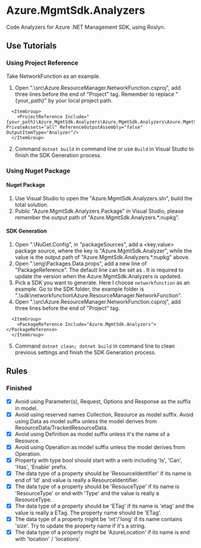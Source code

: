 # Azure.MgmtSdk.Analyzers
Code Analyzers for Azure .NET Management SDK, using Roslyn.

## Use Tutorials

### Using Project Reference
Take NetworkFunction as an example.
1. Open ".\src\Azure.ResourceManager.NetworkFunction.csproj", add three lines before the end of "Project" tag. Remember to replace "{your_path}" by your local project path.
```
  <ItemGroup>
    <ProjectReference Include="{your_path}\Azure.MgmtSdk.Analyzers\Azure.MgmtSdk.Analyzers\Azure.MgmtSdk.Analyzers.csproj" PrivateAssets="all" ReferenceOutputAssembly="false" OutputItemType="Analyzer"/>
  </ItemGroup>
```
2. Command `dotnet build` in command line or use `Build` in Visual Studio to finish the SDK Generation process.


### Using Nuget Package
#### Nuget Package
1. Use Visual Studio to open the "Azure.MgmtSdk.Analyzers.sln", build the total solution.
2. Public "Azure.MgmtSdk.Analyzers.Package" in Visual Studio, please remember the output path of "Azure.MgmtSdk.Analyzers.*.nupkg".

#### SDK Generation
1. Open ".\NuGet.Config", in "packageSources", add a <key,value> package source, where the key is "Azure.MgmtSdk.Analyzer", while the value is the output path of "Azure.MgmtSdk.Analyzers.*.nupkg" above.
2. Open ".\eng\Packages.Data.props", add a new line of "PackageReference". The default line can be set as <PackageReference Update="Azure.MgmtSdk.Analyzers" Version="0.1.0" PrivateAssets="All"/>. It is required to update the version when the Azure.MgmtSdk.Analyzers is updated.
3. Pick a SDK you want to generate. Here I choose `networkfunction` as an example. Go to the SDK folder, the example folder is ".\sdk\networkfunction\Azure.ResourceManager.NetworkFunction".
4. Open ".\src\Azure.ResourceManager.NetworkFunction.csproj", add three lines before the end of "Project" tag.
```
  <ItemGroup>
    <PackageReference Include="Azure.MgmtSdk.Analyzers"></PackageReference>
  </ItemGroup>
```
5. Command `dotnet clean; dotnet build` in command line to clean previous settings and finish the SDK Generation process.


## Rules

### Finished
- [x] Avoid using Parameter(s), Request, Options and Response as the suffix in model.
- [x] Avoid using reserved names Collection, Resource as model suffix. Avoid using Data as model suffix unless the model derives from ResourceData/TrackedResourceData. 
- [x] Avoid using Definition as model suffix unless it's the name of a Resource. 
- [x] Avoid using Operation as model suffix unless the model derives from Operation<T>.
- [x] Property with type bool should start with a verb including 'Is', 'Can', 'Has', 'Enable' prefix.
- [x] The data type of a property should be 'ResourceIdentifier' if its name is end of 'Id' and value is really a ResourceIdentifier.
- [x] The data type of a property should be 'ResouceType' if its name is 'ResourceType' or end with 'Type' and the value is really a ResourceType.
- [x] The data type of a property should be 'ETag' if its name is 'etag' and the value is really a ETag. The property name  should be 'ETag'.
- [x] The data type of a property might be 'int'/'long' if its name contains 'size'. Try to update the property name if it's a string.
- [x] The data type of a property might be 'AzureLocation' if its name is end with 'location' / 'locations'.